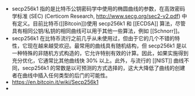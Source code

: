 - secp256k1 指的是比特币公钥密码学中使用的椭圆曲线的参数，在高效密码学标准 (SEC) (Certicom Research, http://www.secg.org/sec2-v2.pdf) 中有定义。目前比特币([[Bitcoin]])使用 secp256k1 和 [[ECDSA]] 算法，尽管具有相同公钥/私钥的相同曲线可以用于其他一些算法，例如 [[Schnorr]]。
- secp256k1 在比特币流行之前几乎从未使用过，但由于它的几个不错的特性，它现在越来越受欢迎。最常用的曲线具有随机结构，但 secp256k1 是以一种特殊的非随机方式构造的，它允许特别有效的计算。因此，如果实施得到充分优化，它通常比其他曲线快 30% 以上。此外，与流行的 [[NIST]] 曲线不同，secp256k1 的常数是以可预测的方式选择的，这大大降低了曲线的创建者在曲线中插入任何类型的后门的可能性。
- https://en.bitcoin.it/wiki/Secp256k1
-